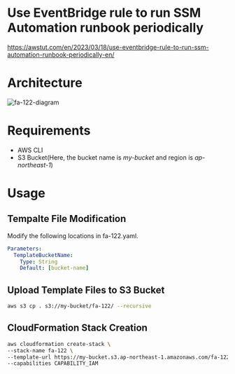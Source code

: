 # Use EventBridge rule to run SSM Automation runbook periodically

https://awstut.com/en/2023/03/18/use-eventbridge-rule-to-run-ssm-automation-runbook-periodically-en/

# Architecture

![fa-122-diagram](https://user-images.githubusercontent.com/84276199/226046455-7a843e6f-3af0-4747-b4dc-45c2b5802d19.png)

# Requirements

* AWS CLI
* S3 Bucket(Here, the bucket name is *my-bucket* and region is *ap-northeast-1*)

# Usage

## Tempalte File Modification

Modify the following locations in fa-122.yaml.

```yaml
Parameters:
  TemplateBucketName:
    Type: String
    Default: [bucket-name]
```

## Upload  Template Files to S3 Bucket

```bash
aws s3 cp . s3://my-bucket/fa-122/ --recursive
```

## CloudFormation Stack Creation

```bash
aws cloudformation create-stack \
--stack-name fa-122 \
--template-url https://my-bucket.s3.ap-northeast-1.amazonaws.com/fa-122/fa-122.yaml \
--capabilities CAPABILITY_IAM
```
